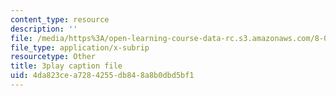 ```yaml
---
content_type: resource
description: ''
file: /media/https%3A/open-learning-course-data-rc.s3.amazonaws.com/8-03sc-physics-iii-vibrations-and-waves-fall-2016/4da823cea7284255db848a8b0dbd5bf1_QxemLb8-5AA.srt
file_type: application/x-subrip
resourcetype: Other
title: 3play caption file
uid: 4da823ce-a728-4255-db84-8a8b0dbd5bf1
---
```

